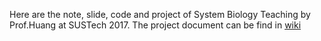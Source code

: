 
Here are the note, slide, code and project of System Biology
Teaching by Prof.Huang at SUSTech 2017.
The project document can be find in [wiki](https://github.com/JiangXL/SystemBioCode/wiki)
